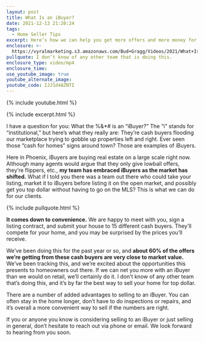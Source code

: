 ```yaml
---
layout: post
title: What Is an iBuyer?
date: 2021-12-13 21:20:24
tags:
  - Home Seller Tips
excerpt: Here’s how we can help you get more offers and more money for your home.
enclosure: >-
  https://vyralmarketing.s3.amazonaws.com/Bud+Gragg/Videos/2021/What+Is+an+iBuyer_.mp4
pullquote: I don’t know of any other team that is doing this.
enclosure_type: video/mp4
enclosure_time:
use_youtube_image: true
youtube_alternate_image:
youtube_code: IJJ1d4AZNTI
---
```

{% include youtube.html %}

{% include excerpt.html %}

I have a question for you: What the %&\*\# is an “iBuyer?” The “i” stands for “institutional,” but here’s what they really are: They’re cash buyers flooding our marketplace trying to gobble up properties left and right. Ever seen those “cash for homes” signs around town? Those are examples of iBuyers.

Here in Phoenix, iBuyers are buying real estate on a large scale right now. Although many agents would argue that they only give lowball offers, they’re flippers, etc., **my team has embraced iBuyers as the market has shifted.** What if I told you there was a team out there who could take your listing, market it to iBuyers before listing it on the open market, and possibly get you top dollar without having to go on the MLS? This is what we can do for our clients.

{% include pullquote.html %}

**It comes down to convenience.** We are happy to meet with you, sign a listing contract, and submit your house to 15 different cash buyers. They’ll compete for your home, and you may be surprised by the prices you’ll receive.&nbsp;

We’ve been doing this for the past year or so, and **about 60% of the offers we’re getting from these cash buyers are very close to market value.** We’ve been tracking this, and we’re excited about the opportunities this presents to homeowners out there. If we can net you more with an iBuyer than we would on retail, we’ll certainly do it. I don’t know of any other team that’s doing this, and it’s by far the best way to sell your home for top dollar.

There are a number of added advantages to selling to an iBuyer. You can often stay in the home longer, don’t have to do inspections or repairs, and it’s overall a more convenient way to sell if the numbers are right.

If you or anyone you know is considering selling to an iBuyer or just selling in general, don’t hesitate to reach out via phone or email. We look forward to hearing from you soon.
